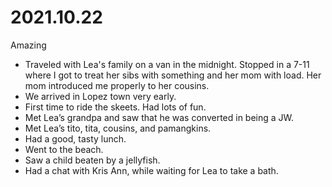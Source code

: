 # 2021.10.22

Amazing

- Traveled with Lea's family on a van in the midnight. Stopped in a 7-11 where I got to treat her sibs with something and her mom with load. Her mom introduced me properly to her cousins.
- We arrived in Lopez town very early.
- First time to ride the skeets. Had lots of fun.
- Met Lea’s grandpa and saw that he was converted in being a JW.
- Met Lea’s tito, tita, cousins, and pamangkins.
- Had a good, tasty lunch.
- Went to the beach.
- Saw a child beaten by a jellyfish.
- Had a chat with Kris Ann, while waiting for Lea to take a bath.

